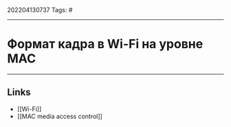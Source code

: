 202204130737
Tags: #

---

# Формат кадра в Wi-Fi на уровне MAC


---
## Links
- [[Wi-Fi]]
- [[MAC media access control]]